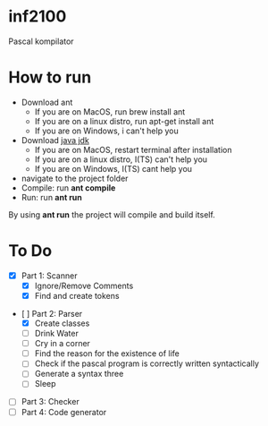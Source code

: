 # inf2100
Pascal kompilator

# How to run
  - Download ant
    - If you are on MacOS, run brew install ant
    - If you are on a linux distro, run apt-get install ant
    - If you are on Windows, i can't help you
  - Download [java jdk](http://www.oracle.com/technetwork/java/javase/downloads/index.html)
    - If you are on MacOS, restart terminal after installation
    - If you are on a linux distro, I(TS) can't help you
    - If you are on Windows, I(TS) cant help you
  - navigate to the project folder
  - Compile: run **ant compile**
  - Run: run **ant run**

  By using **ant run** the project will compile and build itself.


# To Do
  - [x] Part 1: Scanner
    - [x] Ignore/Remove Comments
    - [x] Find and create tokens
  - [ ] Part 2: Parser
    - [x] Create classes
    - [ ] Drink Water
    - [ ] Cry in a corner
    - [ ] Find the reason for the existence of life
    - [ ] Check if the pascal program is correctly written syntactically
    - [ ] Generate a syntax three
    - [ ] Sleep
  - [ ] Part 3: Checker
  - [ ] Part 4: Code generator
